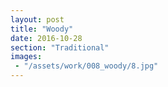 ```yaml
---
layout: post
title: "Woody"
date: 2016-10-28
section: "Traditional"
images:
 - "/assets/work/008_woody/8.jpg"
---
```

